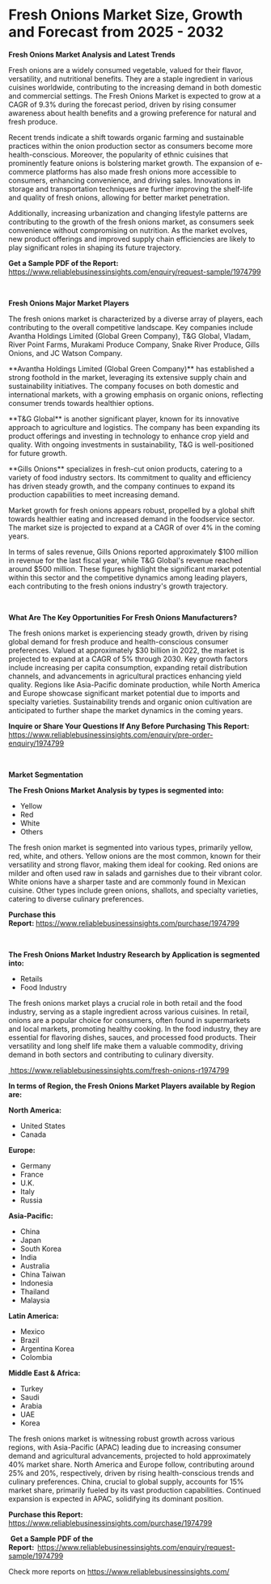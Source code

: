 <p><h1>Fresh Onions Market Size, Growth and Forecast from 2025 - 2032</h1></p><p><strong>Fresh Onions Market Analysis and Latest Trends</strong></p>
<p><p>Fresh onions are a widely consumed vegetable, valued for their flavor, versatility, and nutritional benefits. They are a staple ingredient in various cuisines worldwide, contributing to the increasing demand in both domestic and commercial settings. The Fresh Onions Market is expected to grow at a CAGR of 9.3% during the forecast period, driven by rising consumer awareness about health benefits and a growing preference for natural and fresh produce.</p><p>Recent trends indicate a shift towards organic farming and sustainable practices within the onion production sector as consumers become more health-conscious. Moreover, the popularity of ethnic cuisines that prominently feature onions is bolstering market growth. The expansion of e-commerce platforms has also made fresh onions more accessible to consumers, enhancing convenience, and driving sales. Innovations in storage and transportation techniques are further improving the shelf-life and quality of fresh onions, allowing for better market penetration.</p><p>Additionally, increasing urbanization and changing lifestyle patterns are contributing to the growth of the fresh onions market, as consumers seek convenience without compromising on nutrition. As the market evolves, new product offerings and improved supply chain efficiencies are likely to play significant roles in shaping its future trajectory.</p></p>
<p><strong>Get a Sample PDF of the Report:&nbsp;</strong> <a href="https://www.reliablebusinessinsights.com/enquiry/request-sample/1974799?utm_campaign=2731&utm_medium=2&utm_source=Github&utm_content=ia&utm_term=07042025&utm_id=fresh-onions">https://www.reliablebusinessinsights.com/enquiry/request-sample/1974799</a></p>
<p>&nbsp;</p>
<p><strong>Fresh Onions Major Market Players</strong></p>
<p><p>The fresh onions market is characterized by a diverse array of players, each contributing to the overall competitive landscape. Key companies include Avantha Holdings Limited (Global Green Company), T&G Global, Vladam, River Point Farms, Murakami Produce Company, Snake River Produce, Gills Onions, and JC Watson Company. </p><p>**Avantha Holdings Limited (Global Green Company)** has established a strong foothold in the market, leveraging its extensive supply chain and sustainability initiatives. The company focuses on both domestic and international markets, with a growing emphasis on organic onions, reflecting consumer trends towards healthier options.</p><p>**T&G Global** is another significant player, known for its innovative approach to agriculture and logistics. The company has been expanding its product offerings and investing in technology to enhance crop yield and quality. With ongoing investments in sustainability, T&G is well-positioned for future growth. </p><p>**Gills Onions** specializes in fresh-cut onion products, catering to a variety of food industry sectors. Its commitment to quality and efficiency has driven steady growth, and the company continues to expand its production capabilities to meet increasing demand. </p><p>Market growth for fresh onions appears robust, propelled by a global shift towards healthier eating and increased demand in the foodservice sector. The market size is projected to expand at a CAGR of over 4% in the coming years.</p><p>In terms of sales revenue, Gills Onions reported approximately $100 million in revenue for the last fiscal year, while T&G Global's revenue reached around $500 million. These figures highlight the significant market potential within this sector and the competitive dynamics among leading players, each contributing to the fresh onions industry's growth trajectory.</p></p>
<p>&nbsp;</p>
<p><strong>What Are The Key Opportunities For Fresh Onions Manufacturers?</strong></p>
<p><p>The fresh onions market is experiencing steady growth, driven by rising global demand for fresh produce and health-conscious consumer preferences. Valued at approximately $30 billion in 2022, the market is projected to expand at a CAGR of 5% through 2030. Key growth factors include increasing per capita consumption, expanding retail distribution channels, and advancements in agricultural practices enhancing yield quality. Regions like Asia-Pacific dominate production, while North America and Europe showcase significant market potential due to imports and specialty varieties. Sustainability trends and organic onion cultivation are anticipated to further shape the market dynamics in the coming years.</p></p>
<p><strong>Inquire or Share Your Questions If Any Before Purchasing This Report:</strong> <a href="https://www.reliablebusinessinsights.com/enquiry/pre-order-enquiry/1974799?utm_campaign=2731&utm_medium=2&utm_source=Github&utm_content=ia&utm_term=07042025&utm_id=fresh-onions">https://www.reliablebusinessinsights.com/enquiry/pre-order-enquiry/1974799</a></p>
<p>&nbsp;</p>
<p><strong>Market Segmentation</strong></p>
<p><strong>The Fresh Onions Market Analysis by types is segmented into:</strong></p>
<p><ul><li>Yellow</li><li>Red</li><li>White</li><li>Others</li></ul></p>
<p><p>The fresh onion market is segmented into various types, primarily yellow, red, white, and others. Yellow onions are the most common, known for their versatility and strong flavor, making them ideal for cooking. Red onions are milder and often used raw in salads and garnishes due to their vibrant color. White onions have a sharper taste and are commonly found in Mexican cuisine. Other types include green onions, shallots, and specialty varieties, catering to diverse culinary preferences.</p></p>
<p><strong>Purchase this Report:&nbsp;</strong><a href="https://www.reliablebusinessinsights.com/purchase/1974799?utm_campaign=2731&utm_medium=2&utm_source=Github&utm_content=ia&utm_term=07042025&utm_id=fresh-onions">https://www.reliablebusinessinsights.com/purchase/1974799</a></p>
<p>&nbsp;</p>
<p><strong>The Fresh Onions Market Industry Research by Application is segmented into:</strong></p>
<p><ul><li>Retails</li><li>Food Industry</li></ul></p>
<p><p>The fresh onions market plays a crucial role in both retail and the food industry, serving as a staple ingredient across various cuisines. In retail, onions are a popular choice for consumers, often found in supermarkets and local markets, promoting healthy cooking. In the food industry, they are essential for flavoring dishes, sauces, and processed food products. Their versatility and long shelf life make them a valuable commodity, driving demand in both sectors and contributing to culinary diversity.</p></p>
<p><a href="https://www.reliablebusinessinsights.com/fresh-onions-r1974799?utm_campaign=2731&utm_medium=2&utm_source=Github&utm_content=ia&utm_term=07042025&utm_id=fresh-onions">&nbsp;https://www.reliablebusinessinsights.com/fresh-onions-r1974799</a></p>
<p><strong>In terms of Region, the Fresh Onions Market Players available by Region are:</strong></p>
<p>
    <p> <strong> North America: </strong>
        <ul>
            <li>United States</li>
            <li>Canada</li>
        </ul>
        </p> 
    <p> <strong> Europe: </strong>
        <ul>
            <li>Germany</li>
            <li>France</li>
            <li>U.K.</li>
            <li>Italy</li>
            <li>Russia</li>
        </ul>
        </p> 
    <p> <strong> Asia-Pacific: </strong>
        <ul>
            <li>China</li>
            <li>Japan</li>
            <li>South Korea</li>
            <li>India</li>
            <li>Australia</li>
            <li>China Taiwan</li>
            <li>Indonesia</li>
            <li>Thailand</li>
            <li>Malaysia</li>
        </ul>
        </p> 
    <p> <strong> Latin America: </strong>
        <ul>
            <li>Mexico</li>
            <li>Brazil</li>
            <li>Argentina Korea</li>
            <li>Colombia</li>
        </ul>
        </p> 
    <p> <strong> Middle East & Africa: </strong>
        <ul>
            <li>Turkey</li>
            <li>Saudi</li>
            <li>Arabia</li>
            <li>UAE</li>
            <li>Korea</li>
        </ul>
    </p>
    </p>
<p><p>The fresh onions market is witnessing robust growth across various regions, with Asia-Pacific (APAC) leading due to increasing consumer demand and agricultural advancements, projected to hold approximately 40% market share. North America and Europe follow, contributing around 25% and 20%, respectively, driven by rising health-conscious trends and culinary preferences. China, crucial to global supply, accounts for 15% market share, primarily fueled by its vast production capabilities. Continued expansion is expected in APAC, solidifying its dominant position.</p></p>
<p><strong>Purchase this Report: </strong><a href="https://www.reliablebusinessinsights.com/purchase/1974799?utm_campaign=2731&utm_medium=2&utm_source=Github&utm_content=ia&utm_term=07042025&utm_id=fresh-onions">https://www.reliablebusinessinsights.com/purchase/1974799</a></p>
<p>&nbsp;<strong>Get a Sample PDF of the Report:&nbsp;&nbsp;</strong><a href="https://www.reliablebusinessinsights.com/enquiry/request-sample/1974799?utm_campaign=2731&utm_medium=2&utm_source=Github&utm_content=ia&utm_term=07042025&utm_id=fresh-onions">https://www.reliablebusinessinsights.com/enquiry/request-sample/1974799</a></p>
<p><strong></strong></p>
<p>Check more reports on <a href="https://www.reliablebusinessinsights.com/?utm_campaign=2731&utm_medium=2&utm_source=Github&utm_content=ia&utm_term=07042025&utm_id=fresh-onions">https://www.reliablebusinessinsights.com/</a></p>
